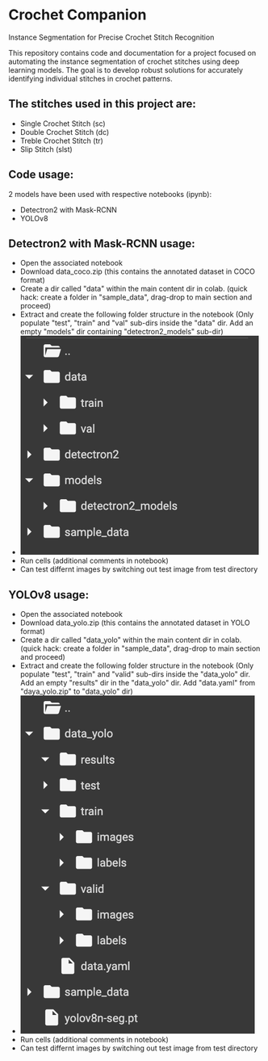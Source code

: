 # Crochet Companion
Instance Segmentation for Precise Crochet Stitch Recognition

This repository contains code and documentation for a project focused on automating the instance segmentation of crochet stitches using deep learning models. The goal is to develop robust solutions for accurately identifying individual stitches in crochet patterns. 

## The stitches used in this project are:
- Single Crochet Stitch (sc)
- Double Crochet Stitch (dc)
- Treble Crochet Stitch (tr)
- Slip Stitch (slst)

## Code usage:
2 models have been used with respective notebooks (ipynb):
- Detectron2 with Mask-RCNN
- YOLOv8


## Detectron2 with Mask-RCNN usage:
- Open the associated notebook
- Download data_coco.zip (this contains the annotated dataset in COCO format)
- Create a dir called "data" within the main content dir in colab. (quick hack: create a folder in "sample_data", drag-drop to main section and proceed)
- Extract and create the following folder structure in the notebook (Only populate "test", "train" and "val" sub-dirs inside the "data" dir. Add an empty "models" dir containing "detectron2_models" sub-dir)
- ![Detectron2 File Structure](/detectron2_file_struct.png)
- Run cells (additional comments in notebook)
- Can test differnt images by switching out test image from test directory



## YOLOv8 usage:
- Open the associated notebook
- Download data_yolo.zip (this contains the annotated dataset in YOLO format)
- Create a dir called "data_yolo" within the main content dir in colab. (quick hack: create a folder in "sample_data", drag-drop to main section and proceed)
- Extract and create the following folder structure in the notebook (Only populate "test", "train" and "valid" sub-dirs inside the "data_yolo" dir. Add an empty "results" dir in the "data_yolo" dir. Add "data.yaml" from "daya_yolo.zip" to "data_yolo" dir)
- ![YOLOv8 File Structure](/yolov8_file_struct.png)
- Run cells (additional comments in notebook)
- Can test differnt images by switching out test image from test directory
